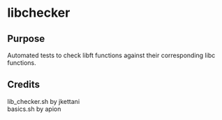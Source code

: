 # libchecker

## Purpose
Automated tests to check libft functions against their corresponding libc functions.

## Credits
lib\_checker.sh by jkettani  
basics.sh by apion
